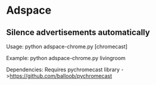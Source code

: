 # Adspace
## Silence advertisements automatically ##

Usage: python adspace-chrome.py [chromecast]

Example: python adspace-chrome.py livingroom

Dependencies: 
Requires pychromecast library ->https://github.com/balloob/pychromecast
